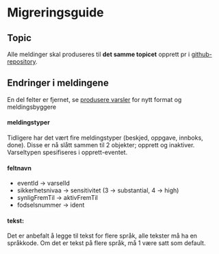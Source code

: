 # Migreringsguide 

## Topic
Alle meldinger skal produseres til __det samme topicet__
opprett pr i [github-repository](https://github.com/navikt/min-side-brukervarsel-topic-iac). 

## Endringer i meldingene
En del felter er fjernet, se [produsere varsler](https://tms-dokumentasjon.intern.nav.no/varsler/produsere) for nytt format og meldingsbyggere

#### meldingstyper
Tidligere har det vært fire meldingstyper (beskjed, oppgave, innboks, done). Disse er nå slått sammen til 
2 objekter; opprett og inaktiver. Varseltypen spesifiseres i opprett-eventet.

#### feltnavn
* eventId -> varselId
* sikkerhetsnivaa -> sensitivitet (3 -> substantial, 4 -> high)
* synligFremTil -> aktivFremTil
* fodselsnummer -> ident

#### tekst:
Det er anbefalt å legge til tekst for flere språk, alle tekster må ha en språkkode.
Om det er tekst på flere språk, må 1 være satt som default.


